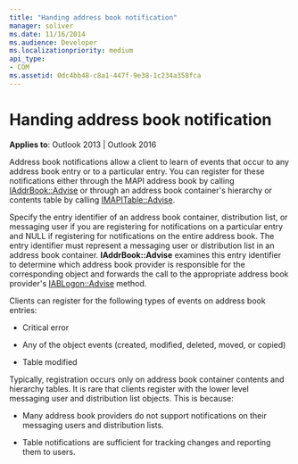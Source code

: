 ```yaml
---
title: "Handing address book notification"
manager: soliver
ms.date: 11/16/2014
ms.audience: Developer
ms.localizationpriority: medium
api_type:
- COM
ms.assetid: 0dc4bb48-c8a1-447f-9e38-1c234a358fca
---
```


# Handing address book notification
  
**Applies to**: Outlook 2013 | Outlook 2016 
  
Address book notifications allow a client to learn of events that occur to any address book entry or to a particular entry. You can register for these notifications either through the MAPI address book by calling [IAddrBook::Advise](iaddrbook-advise.md) or through an address book container's hierarchy or contents table by calling [IMAPITable::Advise](imapitable-advise.md). 
  
Specify the entry identifier of an address book container, distribution list, or messaging user if you are registering for notifications on a particular entry and NULL if registering for notifications on the entire address book. The entry identifier must represent a messaging user or distribution list in an address book container. **IAddrBook::Advise** examines this entry identifier to determine which address book provider is responsible for the corresponding object and forwards the call to the appropriate address book provider's [IABLogon::Advise](iablogon-advise.md) method. 
  
Clients can register for the following types of events on address book entries:
  
- Critical error
    
- Any of the object events (created, modified, deleted, moved, or copied)
    
- Table modified
    
Typically, registration occurs only on address book container contents and hierarchy tables. It is rare that clients register with the lower level messaging user and distribution list objects. This is because:
  
- Many address book providers do not support notifications on their messaging users and distribution lists.
    
- Table notifications are sufficient for tracking changes and reporting them to users.
    

